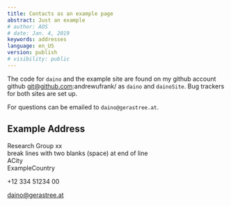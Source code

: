 ```yaml
---
title: Contacts as an example page
abstract: Just an example
# author: AOS
# date: Jan. 4, 2019
keywords: addresses
language: en_US
version: publish
# visibility: public
---
```


The code for `daino` and the example site are found on my github account github	git@github.com:andrewufrank/ as `daino` and `dainoSite`. Bug trackers for both sites are set up. 

For questions can be emailed to `daino@gerastree.at`. 

## Example Address  

Research Group xx  
break lines with two blanks (space) at end of line   
ACity  
ExampleCountry  

+12 334 51234 00   
 
daino@gerastree.at

 


